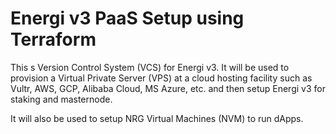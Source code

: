 <H1>Energi v3 PaaS Setup using Terraform</H1>

This s Version Control System (VCS) for Energi v3.  It will be used to provision a Virtual Private Server (VPS) at a cloud hosting facility 
such as Vultr, AWS, GCP, Alibaba Cloud, MS Azure, etc. and then setup Energi v3 for staking and masternode.

It will also be used to setup NRG Virtual Machines (NVM) to run dApps.
